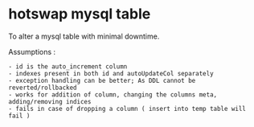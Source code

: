 # hotswap mysql table

To alter a mysql table with minimal downtime.

Assumptions : 

	- id is the auto_increment column
	- indexes present in both id and autoUpdateCol separately
	- exception handling can be better; As DDL cannot be reverted/rollbacked
	- works for addition of column, changing the columns meta, adding/removing indices
	- fails in case of dropping a column ( insert into temp table will fail )
